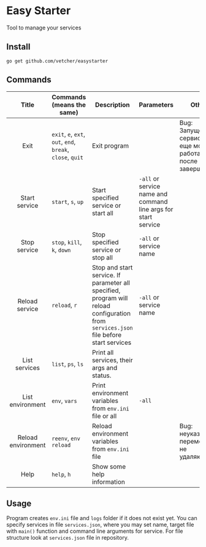 # Easy Starter
Tool to manage your services

## Install
`go get github.com/vetcher/easystarter`

## Commands

|        Title       | Commands (means the same)                                  | Description                                                                                                                            | Parameters                                                     | Other                                                           |
|:------------------:|------------------------------------------------------------|----------------------------------------------------------------------------------------------------------------------------------------|----------------------------------------------------------------|-----------------------------------------------------------------|
| Exit               | `exit`, `e`, `ext`, `out`, `end`, `break`, `close`, `quit` | Exit program                                                                                                                           |                                                                | Bug: Запущенные сервисы все еще могут работать после завершения |
| Start service      | `start`, `s`, `up`                                         | Start specified service or start all                                                                                                   | `-all` or service name and command line args for start service |                                                                 |
| Stop service       | `stop`, `kill`, `k`, `down`                                | Stop specified service or stop all                                                                                                     | `-all` or service name                                         |                                                                 |
| Reload service     | `reload`, `r`                                              | Stop and start service.  If parameter all specified, program will reload configuration from `services.json` file before start services | `-all` or service name                                         |                                                                 |
| List services      | `list`, `ps`, `ls`                                         | Print all services, their args and status.                                                                                             |                                                                |                                                                 |
| List environment   | `env`, `vars`                                              | Print environment variables from `env.ini` file or all                                                                                 | `-all`                                                         |                                                                 |
| Reload environment | `reenv`, `env reload`                                      | Reload environment variables from `env.ini` file                                                                                       |                                                                | Bug: неуказанные переменные не удаляются                        |
| Help               | `help`, `h`                                                | Show some help information                                                                                                             |                                                                |                                                                 |

## Usage
Program creates `env.ini` file and `logs` folder if it does not exist yet.
You can specify services in file `services.json`, where you may set name, target file with `main()` function and command line arguments for service. For file structure look at `services.json` file in repository.
